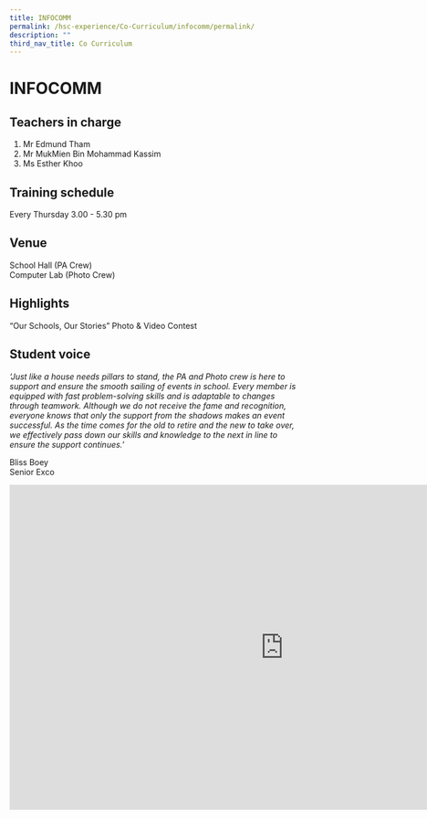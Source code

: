 ```yaml
---
title: INFOCOMM
permalink: /hsc-experience/Co-Curriculum/infocomm/permalink/
description: ""
third_nav_title: Co Curriculum
---
```


INFOCOMM
========

Teachers in charge
------------------

1.  Mr Edmund Tham
2.  Mr MukMien Bin Mohammad Kassim
3.  Ms Esther Khoo

Training schedule
-----------------

Every Thursday 3.00 - 5.30 pm

Venue
-----

School Hall (PA Crew)  
Computer Lab (Photo Crew)

Highlights
----------

“Our Schools, Our Stories” Photo &amp; Video Contest

Student voice
-------------

_‘Just like a house needs pillars to stand, the PA and Photo crew is here to support and ensure the smooth sailing of events in school. Every member is equipped with fast problem-solving skills and is adaptable to changes through teamwork. Although we do not receive the fame and recognition, everyone knows that only the support from the shadows makes an event successful. As the time comes for the old to retire and the new to take over, we effectively pass down our skills and knowledge to the next in line to ensure the support continues.’_  
  
Bliss Boey  
Senior Exco

<iframe allowfullscreen="true" height="569" width="960" frameborder="0" src="https://docs.google.com/presentation/d/e/2PACX-1vR8UOq2IxUZe0eq8Gn9PnqTMp9fc50Q5ksHh-ucbAIhHHhRjQz1bGMei77uFRQcJgdhEaQBRaH3qWLx/embed?start=false&amp;loop=false&amp;delayms=3000"></iframe>